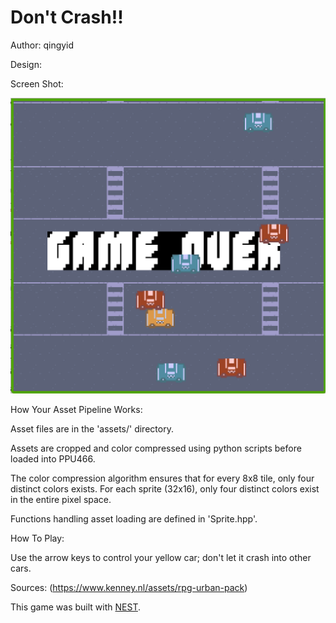 # Don't Crash!!

Author: qingyid

Design: 

Screen Shot:

![Screen Shot](screenshot.png)

How Your Asset Pipeline Works:

Asset files are in the 'assets/' directory.

Assets are cropped and color compressed using python scripts before loaded into PPU466.

The color compression algorithm ensures that for every 8x8 tile, only four distinct colors exists. For each sprite (32x16), only four distinct colors exist in the entire pixel space.

Functions handling asset loading are defined in 'Sprite.hpp'.

How To Play:

Use the arrow keys to control your yellow car; don't let it crash into other cars.

Sources: (https://www.kenney.nl/assets/rpg-urban-pack)

This game was built with [NEST](NEST.md).

